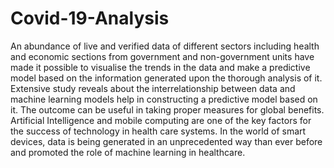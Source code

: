 # Covid-19-Analysis
An abundance of live and verified data of different sectors including health and 
economic sections from government and non-government units have made it possible to visualise the trends in the data and 
make a predictive model based on the information generated upon the thorough analysis of it. 
Extensive study reveals about the interrelationship between data and machine learning models help in constructing a predictive model based on it. 
The outcome can be useful in taking proper measures for global benefits. 
Artificial Intelligence and mobile computing are one of the key factors for the success of technology in health care systems. 
In the world of smart devices, data is being generated in an unprecedented way than ever before and promoted the role of machine learning in healthcare.
